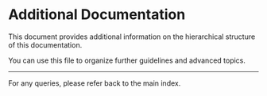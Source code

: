 # Additional Documentation

This document provides additional information on the hierarchical structure of this documentation.

You can use this file to organize further guidelines and advanced topics.

---
For any queries, please refer back to the main index.